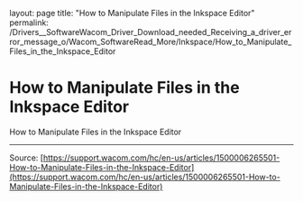 layout: page
title: "How to Manipulate Files in the Inkspace Editor"
permalink: /Drivers__SoftwareWacom_Driver_Download_needed_Receiving_a_driver_error_message_o/Wacom_SoftwareRead_More/Inkspace/How_to_Manipulate_Files_in_the_Inkspace_Editor

# How to Manipulate Files in the Inkspace Editor

How to Manipulate Files in the Inkspace Editor

---
Source: [https://support.wacom.com/hc/en-us/articles/1500006265501-How-to-Manipulate-Files-in-the-Inkspace-Editor](https://support.wacom.com/hc/en-us/articles/1500006265501-How-to-Manipulate-Files-in-the-Inkspace-Editor)
